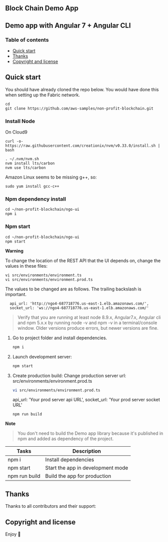 ## Block Chain Demo App

## Demo app with Angular 7 + Angular CLI

### Table of contents

- [Quick start](#quick-start)
- [Thanks](#thanks)
- [Copyright and license](#copyright-and-license)

## Quick start

You should have already cloned the repo below. You would have done this when setting up the
Fabric network.

```
cd
git clone https://github.com/aws-samples/non-profit-blockchain.git
```

### Install Node
On Cloud9

```
curl -o- https://raw.githubusercontent.com/creationix/nvm/v0.33.0/install.sh | bash
```

```
. ~/.nvm/nvm.sh
nvm install lts/carbon
nvm use lts/carbon
```

Amazon Linux seems to be missing g++, so:

```
sudo yum install gcc-c++
```

### Npm dependency install

```
cd ~/non-profit-blockchain/ngo-ui
npm i
```

### Npm start

```
cd ~/non-profit-blockchain/ngo-ui
npm start
```

**Warning**

To change the location of the REST API that the UI depends on, change the values in these files:

```
vi src/environments/environment.ts 
vi src/environments/environment.prod.ts
```

The values to be changed are as follows. The trailing backslash is important.

```
  api_url: 'http://ngo4-687718776.us-east-1.elb.amazonaws.com/',
  socket_url: 'ws://ngo4-687718776.us-east-1.elb.amazonaws.com/'
```

> Verify that you are running at least node 8.9.x, Angular7.x, Angular cli and npm 5.x.x by running node -v and npm -v in a terminal/console window. Older versions produce errors, but newer versions are fine.

1. Go to project folder and install dependencies.
     ```bash
     npm i
     ```

2. Launch development server:
     ```bash
     npm start
     ```

 3. Create production build:
Change production server url: src/environments/environment.prod.ts
     ```bash
     vi src/environments/environment.prod.ts
     ```
      api_url: 'Your prod server api URL',
      socket_url: 'Your prod server socket URL'
     ```
     npm run build  
     ```

**Note**

> You don't need to build the Demo app library because it's published in npm and added as dependency of the project.


Tasks                    | Description
-------------------------|---------------------------------------------------------------------------------------
npm i                    | Install dependencies
npm start                | Start the app in development mode
npm run build            | Build the app for production



## Thanks

Thanks to all contributors and their support:

## Copyright and license
Enjoy :metal:
